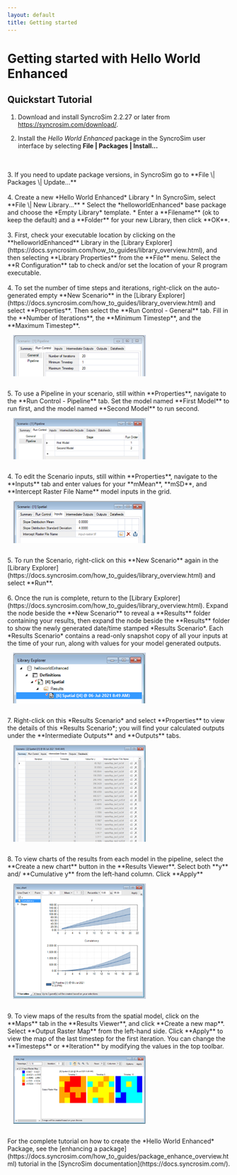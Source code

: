 ```yaml
---
layout: default
title: Getting started
---
```


# Getting started with **Hello World Enhanced**

## Quickstart Tutorial

1. Download and install SyncroSim 2.2.27 or later from <a href="https://syncrosim.com/download/" target="_blank">https://syncrosim.com/download/</a>.

2. Install the *Hello World Enhanced* package in the SyncroSim user interface by selecting **File \| Packages \| Install...**
<br>
<br>
3. If you need to update package versions, in SyncroSim go to **File \| Packages \| Update...**
<br>
<br>
4. Create a new *Hello World Enhanced* Library
  * In SyncroSim, select **File \| New Library...**
  * Select the *helloworldEnhanced* base package and choose the *Empty Library* template.
  * Enter a **Filename** (ok to keep the default) and a **Folder** for your new Library, then click **OK**.
<br>
<br>
3. First, check your executable location by clicking on the **helloworldEnhanced** Library in the [Library Explorer](https://docs.syncrosim.com/how_to_guides/library_overview.html), and then selecting **Library Properties** from the **File** menu. Select the **R Configuration** tab to check and/or set the location of your R program executable.
<br>
<br>
4. To set the number of time steps and iterations, right-click on the auto-generated empty **New Scenario** in the [Library Explorer](https://docs.syncrosim.com/how_to_guides/library_overview.html) and select **Properties**. Then select the **Run Control - General** tab. Fill in the **Number of Iterations**, the **Minimum Timestep**, and the **Maximum Timestep**.
<br>
<img align="middle" style="padding: 13px" width="300" src="assets/images/package_create_runcontrol_general_pipelines.PNG">
<br>
<br>
5. To use a Pipeline in your scenario, still within **Properties**, navigate to the **Run Control - Pipeline** tab. Set the model named **First Model** to run first, and the model named **Second Model** to run second.
<br>
<img align="middle" style="padding: 13px" width="300" src="assets/images/package_create_runcontrol_pipeline_pipelines.PNG">
<br>
<br>
4. To edit the Scenario inputs, still within **Properties**, navigate to the **Inputs** tab and enter values for your **mMean**, **mSD**, and **Intercept Raster File Name** model inputs in the grid.
<br>
<img align="middle" style="padding: 13px" width="300" src="assets/images/package_create_spatial_input.PNG">
<br>
<br>
5. To run the Scenario, right-click on this **New Scenario** again in the [Library Explorer](https://docs.syncrosim.com/how_to_guides/library_overview.html) and select **Run**.
<br>
<br>
6. Once the run is complete, return to the [Library Explorer](https://docs.syncrosim.com/how_to_guides/library_overview.html). Expand the node beside the **New Scenario** to reveal a **Results** folder containing your results, then expand the node beside the **Results** folder to show the newly generated date/time stamped *Results Scenario*. Each *Results Scenario* contains a read-only snapshot copy of all your inputs at the time of your run, along with values for your model generated outputs.
<br>
<img align="middle" style="padding: 13px" width="300" src="assets/images/package_create_spatial_result.PNG">
<br>
<br>
7. Right-click on this *Results Scenario* and select **Properties** to view the details of this *Results Scenario*; you will find your calculated outputs under the **Intermediate Outputs** and **Outputs** tabs.  
<br>
<img align="middle" style="padding: 13px" width="300" src="assets/images/package_create_spatial_output.PNG">
<br>
<br>
8. To view charts of the results from each model in the pipeline, select the **Create a new chart** button in the **Results Viewer**. Select both **y** and/ **Cumulative y** from the left-hand column. Click **Apply**
<br>
<img align="middle" style="padding: 13px" width="300" src="assets/images/package_create_pipelines_chart.PNG">
<br>
<br>
9. To view maps of the results from the spatial model, click on the **Maps** tab in the **Results Viewer**, and click **Create a new map**. Select **Output Raster Map** from the left-hand side. Click **Apply** to view the map of the last timestep for the first iteration. You can change the **Timesteps** or **Iteration** by modifying the values in the top toolbar.
<br>
<img align="middle" style="padding: 13px" width="300" src="assets/images/package_create_maps_viewer.PNG">
<br>
<br>
For the complete tutorial on how to create the *Hello World Enhanced* Package, see the [enhancing a package](https://docs.syncrosim.com/how_to_guides/package_enhance_overview.html) tutorial in the [SyncroSim documentation](https://docs.syncrosim.com/).
